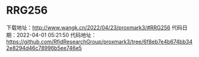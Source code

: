 # RRG256
下载地址：http://www.wangk.cn/2022/04/23/proxmark3/#RRG256
代码日期：2022-04-01 05:21:50
代码地址：https://github.com/RfidResearchGroup/proxmark3/tree/6f8eb7e4b674bb342e8294d46c78996b5ee746e5
